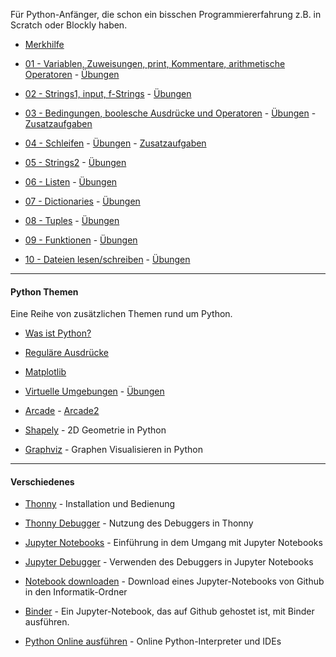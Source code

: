 

Für Python-Anfänger, die schon ein bisschen Programmiererfahrung z.B. in Scratch oder Blockly haben.

- [Merkhilfe](./grundlagen/Merkhilfe.pdf)  

- [01 - Variablen, Zuweisungen, print, Kommentare, arithmetische Operatoren](https://github.com/ktheu/PythonLernen/blob/main/grundlagen/01_grundlagen.ipynb) - [Übungen](https://github.com/ktheu/PythonLernen/blob/main/grundlagen/01_grundlagen_uebungen.ipynb)

- [02 - Strings1, input, f-Strings](https://github.com/ktheu/PythonLernen/blob/main/grundlagen/02_strings.ipynb) - [Übungen](https://github.com/ktheu/PythonLernen/blob/main/grundlagen/02_strings_uebungen.ipynb)

- [03 - Bedingungen, boolesche Ausdrücke und Operatoren](https://github.com/ktheu/PythonLernen/blob/main/grundlagen/03_bedingungen.ipynb) - [Übungen](https://github.com/ktheu/PythonLernen/blob/main/grundlagen/03_bedingungen_uebungen.ipynb) - [Zusatzaufgaben](https://github.com/ktheu/PythonLernen/blob/main/grundlagen/03_zusatz.ipynb)

- [04 - Schleifen](https://github.com/ktheu/PythonLernen/blob/main/grundlagen/04_schleifen.ipynb) - [Übungen](https://github.com/ktheu/PythonLernen/blob/main/grundlagen/04_schleifen_uebungen.ipynb) - [Zusatzaufgaben](https://github.com/ktheu/PythonLernen/blob/main/grundlagen/04_zusatz.ipynb)

- [05 - Strings2](https://github.com/ktheu/PythonLernen/blob/main/grundlagen/05_strings2.ipynb) - [Übungen](https://github.com/ktheu/PythonLernen/blob/main/grundlagen/05_strings2_uebungen.ipynb)

- [06 - Listen](https://github.com/ktheu/PythonLernen/blob/main/grundlagen/06_listen.ipynb) - [Übungen](https://github.com/ktheu/PythonLernen/blob/main/grundlagen/06_listen_uebungen.ipynb)

- [07 - Dictionaries](https://github.com/ktheu/PythonLernen/blob/main/grundlagen/07_dicts.ipynb) - [Übungen](https://github.com/ktheu/PythonLernen/blob/main/grundlagen/07_dicts_uebungen.ipynb)

- [08 - Tuples](https://github.com/ktheu/PythonLernen/blob/main/grundlagen/08_tupel.ipynb) - [Übungen](https://github.com/ktheu/PythonLernen/blob/main/grundlagen/08_tuples_uebungen.ipynb)
 
- [09 - Funktionen](https://github.com/ktheu/PythonLernen/blob/main/grundlagen/09_functionen.ipynb) - [Übungen](https://github.com/ktheu/PythonLernen/blob/main/grundlagen/09_functionen_uebungen.ipynb)

- [10 - Dateien lesen/schreiben](https://github.com/ktheu/PythonLernen/blob/main/grundlagen/10_dateizugriff.ipynb) - [Übungen](https://github.com/ktheu/PythonLernen/blob/main/grundlagen/10_dateizugriff_uebungen.ipynb)

--------

#### Python Themen

Eine Reihe von zusätzlichen Themen rund um Python.

- [Was ist Python?](https://github.com/ktheu/PythonLernen/blob/main/grundlagen/00_wasIstPython.ipynb)

- [Reguläre Ausdrücke](https://github.com/ktheu/PythonLernen/blob/main/regulaereAusdruecke/regulaereAusdruecke.ipynb) 

- [Matplotlib](https://github.com/ktheu/PythonLernen/blob/main/matplotlib/matplotlib.ipynb)

- [Virtuelle Umgebungen](https://github.com/ktheu/PythonLernen/blob/main/venv/venv.ipynb) - [Übungen](https://github.com/ktheu/PythonLernen/blob/main/venv/venv_uebungen.ipynb)

- [Arcade](https://github.com/ktheu/PythonLernen/blob/main/arcade/arcade.ipynb) - [Arcade2](https://github.com/ktheu/PythonLernen/blob/main/arcade/arcade2.ipynb)

- [Shapely](https://github.com/ktheu/PythonLernen/blob/main/shapely/shapely.ipynb) - 2D Geometrie in Python

- [Graphviz](https://github.com/ktheu/PythonLernen/blob/main/graphviz/graphviz.ipynb) - Graphen Visualisieren in Python

--------

 
#### Verschiedenes

- [Thonny](https://youtu.be/Q4uCiR5sSSM) - Installation und Bedienung

- [Thonny Debugger](https://youtu.be/MxcuhOP1tgY) - Nutzung des Debuggers in Thonny

- [Jupyter Notebooks](https://github.com/ktheu/PythonLernen/blob/main/verschiedenes/jupyter.ipynb) - Einführung in dem Umgang mit Jupyter Notebooks

- [Jupyter Debugger](https://youtu.be/Y1NIEuVZBps) - Verwenden des Debuggers in Jupyter Notebooks

<!-- - [Informatik-Ordner](https://youtu.be/uINJ0WSXdh0) - Verknüpfung für Informatik-Ordner und den VSCode Workspace anlegen -->

- [Notebook downloaden](https://youtu.be/uOd7W-huG74) - Download eines Jupyter-Notebooks von Github in den Informatik-Ordner

- [Binder](https://github.com/ktheu/PythonLernen/blob/main/verschiedenes/binder.ipynb) - Ein Jupyter-Notebook, das auf Github gehostet ist, mit Binder ausführen.

- [Python Online ausführen](./verschiedenes/python_online.md) - Online Python-Interpreter und IDEs





 
 